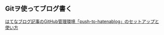 ## Gitヲ使ってブログ書く
[はてなブログ記事のGitHub管理環境「push-to-hatenablog」のセットアップと使い方](https://mlog.wlaboratory.com/entry/release/push-to-hatenablog/usage)
